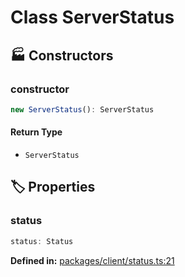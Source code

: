 # Class ServerStatus

## 🏭 Constructors

### constructor

```ts
new ServerStatus(): ServerStatus
```
#### Return Type

- `ServerStatus`


## 🏷️ Properties

### status

```ts
status: Status
```
<p style="font-size: 14px; color: var(--vp-c-text-2)">
<strong>Defined in:</strong> <a href="https://github.com/voxelum/minecraft-launcher-core-node/blob/master/packages/client/status.ts#L21" target="_blank" rel="noreferrer">packages/client/status.ts:21</a>
</p>


